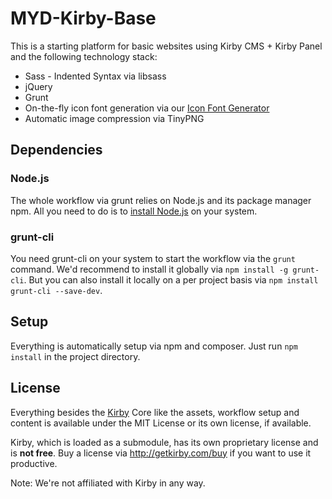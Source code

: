 # MYD-Kirby-Base

This is a starting platform for basic websites using Kirby CMS + Kirby Panel and the following technology stack:

- Sass - Indented Syntax via libsass
- jQuery
- Grunt
- On-the-fly icon font generation via our [Icon Font Generator](https://github.com/madeyourday/SVG-Icon-Font-Generator)
- Automatic image compression via TinyPNG

## Dependencies

### Node.js

The whole workflow via grunt relies on Node.js and its package manager npm. All you need to do is to [install Node.js](https://nodejs.org/) on your system.

### grunt-cli

You need grunt-cli on your system to start the workflow via the `grunt` command. We'd recommend to install it globally via `npm install -g grunt-cli`. But you can also install it locally on a per project basis via `npm install grunt-cli --save-dev`.

## Setup

Everything is automatically setup via npm and composer. Just run `npm install` in the project directory.

## License

Everything besides the [Kirby](http://getkirby.com/) Core like the assets, workflow setup and content is available under the MIT License or its own license, if available.

Kirby, which is loaded as a submodule, has its own proprietary license and is **not free**. Buy a license via http://getkirby.com/buy if you want to use it productive.

Note: We're not affiliated with Kirby in any way.
